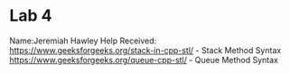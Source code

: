 # Lab 4
Name:Jeremiah Hawley
Help Received:
https://www.geeksforgeeks.org/stack-in-cpp-stl/ - Stack Method Syntax
https://www.geeksforgeeks.org/queue-cpp-stl/ - Queue Method Syntax

